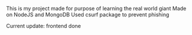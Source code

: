 This is my project made for purpose of learning the real world giant 
Made on NodeJS and MongoDB
Used csurf package
to prevent phishing

Current update: frontend done
